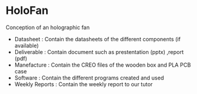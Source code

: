 # HoloFan
Conception of an holographic fan

- Datasheet : Contain the datasheets of the different components (if available)
- Deliverable : Contain document such as prestentation (pptx) ,report (pdf)
- Manefacture : Contain the CREO files of the wooden box and PLA PCB case
- Software : Contain the different programs created and used
- Weekly Reports : Contain the weekly report to our tutor
